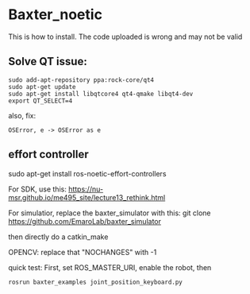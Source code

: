 # Baxter_noetic

This is how to install. The code uploaded is wrong and may not be valid 

## Solve QT issue:
```
sudo add-apt-repository ppa:rock-core/qt4
sudo apt-get update
sudo apt-get install libqtcore4 qt4-qmake libqt4-dev
export QT_SELECT=4
```

also, fix:
```
OSError, e -> OSError as e
```

## effort controller
sudo apt-get install ros-noetic-effort-controllers


For SDK, use this:
https://nu-msr.github.io/me495_site/lecture13_rethink.html

For simulatior, replace the baxter_simulator with this:
git clone https://github.com/EmaroLab/baxter_simulator

then directly do a catkin_make

OPENCV: replace that "NOCHANGES" with -1

quick test:
First, set ROS_MASTER_URI, enable the robot, then
```
rosrun baxter_examples joint_position_keyboard.py

```
